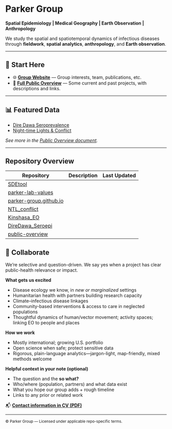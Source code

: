 # Parker Group

**Spatial Epidemiology | Medical Geography | Earth Observation | Anthropology**

We study the spatial and spatiotemporal dynamics of infectious diseases through **fieldwork**, **spatial analytics**, **anthropology**, and **Earth observation**.

---

## 🚀 Start Here

- 🌐 **[Group Website](https://parker-group.github.io/)** — Group interests, team, publications, etc.
- 📜 **[Full Public Overview](https://github.com/parker-group/public-overview)** — Some current and past projects, with descriptions and links.

---

## 📊 Featured Data
- [Dire Dawa Seroprevalence](https://github.com/parker-group/DireDawa_Seroepi)
- [Night-time Lights & Conflict](https://github.com/parker-group/NTL_conflict)

*See more in the [Public Overview document](https://github.com/parker-group/public-overview).*

---

## Repository Overview

<!-- REPO_TABLE_START -->
| Repository | Description | Last Updated |
|------------|-------------|--------------|
| [SDEtool](https://github.com/parker-group/SDEtool) |  |  |
| [parker-lab-values](https://github.com/parker-group/parker-lab-values) |  |  |
| [parker-group.github.io](https://github.com/parker-group/parker-group.github.io) |  |  |
| [NTL_conflict](https://github.com/parker-group/NTL_conflict) |  |  |
| [Kinshasa_EO](https://github.com/parker-group/Kinshasa_EO) |  |  |
| [DireDawa_Seroepi](https://github.com/parker-group/DireDawa_Seroepi) |  |  |
| [public-overview](https://github.com/parker-group/public-overview) |  |  |
<!-- REPO_TABLE_END -->



## 🤝 Collaborate

We’re selective and question-driven. We say yes when a project has clear public-health relevance or impact.

**What gets us excited**
- Disease ecology we know, in *new or marginalized* settings  
- Humanitarian health with partners building research capacity  
- Climate–infectious disease linkages  
- Community-based interventions & access to care in neglected populations  
- Thoughtful dynamics of human/vector movement; activity spaces; linking EO to people and places  

**How we work**
- Mostly international; growing U.S. portfolio  
- Open science when safe; protect sensitive data  
- Rigorous, plain-language analytics—jargon-light, map-friendly, mixed methods welcome  

**Helpful context in your note (optional)**
- The question and the **so what?**  
- Who/where (population, partners) and what data exist  
- What you hope our group adds + rough timeline  
- Links to any prior or related work

📬 **[Contact information in CV (PDF)](https://github.com/parker-group/parker-group.github.io/blob/main/docs/ParkerCV.pdf)**

---

<sub>© Parker Group — Licensed under applicable repo-specific terms.</sub>
